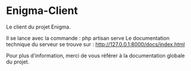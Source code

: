 # Enigma-Client
Le client du projet Enigma.

Il se lance avec la commande : php artisan serve
Le documentation technique du serveur se trouve sur : http://127.0.0.1:8000/docs/index.html

Pour plus d'information, merci de vous référer à la documentation globale du projet.